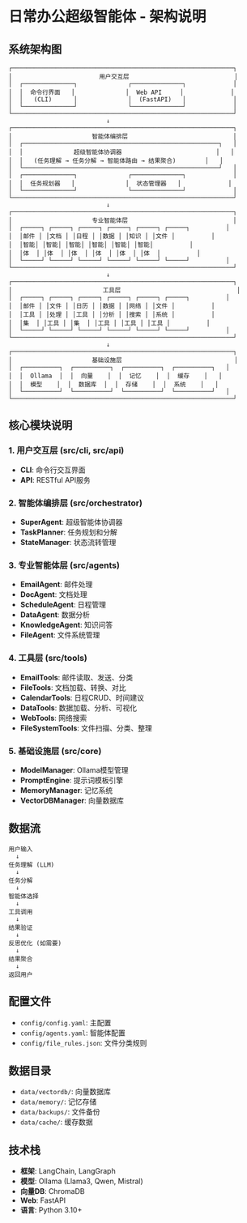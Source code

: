 # 日常办公超级智能体 - 架构说明

## 系统架构图

```
┌─────────────────────────────────────────────────────────────┐
│                        用户交互层                             │
│  ┌──────────────┐              ┌──────────────┐             │
│  │  命令行界面   │              │  Web API     │             │
│  │   (CLI)      │              │  (FastAPI)   │             │
│  └──────────────┘              └──────────────┘             │
└─────────────────────────────────────────────────────────────┘
                           ↓
┌─────────────────────────────────────────────────────────────┐
│                      智能体编排层                             │
│  ┌──────────────────────────────────────────────────────┐   │
│  │              超级智能体协调器                          │   │
│  │   (任务理解 → 任务分解 → 智能体路由 → 结果聚合)        │   │
│  └──────────────────────────────────────────────────────┘   │
│  ┌──────────────┐              ┌──────────────┐             │
│  │  任务规划器   │              │  状态管理器   │             │
│  └──────────────┘              └──────────────┘             │
└─────────────────────────────────────────────────────────────┘
                           ↓
┌─────────────────────────────────────────────────────────────┐
│                      专业智能体层                             │
│  ┌─────┐ ┌─────┐ ┌─────┐ ┌─────┐ ┌─────┐ ┌─────┐          │
│  │邮件 │ │文档 │ │日程 │ │数据 │ │知识 │ │文件 │          │
│  │智能│ │智能│ │智能│ │智能│ │智能│ │智能│          │
│  │体  │ │体  │ │体  │ │体  │ │体  │ │体  │          │
│  └─────┘ └─────┘ └─────┘ └─────┘ └─────┘ └─────┘          │
└─────────────────────────────────────────────────────────────┘
                           ↓
┌─────────────────────────────────────────────────────────────┐
│                         工具层                                │
│  ┌─────┐ ┌─────┐ ┌─────┐ ┌─────┐ ┌─────┐ ┌─────┐          │
│  │邮件 │ │文件 │ │日历 │ │数据 │ │网络 │ │文件 │          │
│  │工具 │ │处理 │ │工具 │ │分析 │ │搜索 │ │系统 │          │
│  │集  │ │工具 │ │集  │ │工具 │ │工具 │ │工具 │          │
│  └─────┘ └─────┘ └─────┘ └─────┘ └─────┘ └─────┘          │
└─────────────────────────────────────────────────────────────┘
                           ↓
┌─────────────────────────────────────────────────────────────┐
│                      基础设施层                               │
│  ┌──────────┐  ┌──────────┐  ┌──────────┐  ┌──────────┐   │
│  │  Ollama  │  │  向量    │  │  记忆    │  │  缓存    │   │
│  │  模型    │  │  数据库  │  │  存储    │  │  系统    │   │
│  └──────────┘  └──────────┘  └──────────┘  └──────────┘   │
└─────────────────────────────────────────────────────────────┘
```

## 核心模块说明

### 1. 用户交互层 (src/cli, src/api)

- **CLI**: 命令行交互界面
- **API**: RESTful API服务

### 2. 智能体编排层 (src/orchestrator)

- **SuperAgent**: 超级智能体协调器
- **TaskPlanner**: 任务规划和分解
- **StateManager**: 状态流转管理

### 3. 专业智能体层 (src/agents)

- **EmailAgent**: 邮件处理
- **DocAgent**: 文档处理
- **ScheduleAgent**: 日程管理
- **DataAgent**: 数据分析
- **KnowledgeAgent**: 知识问答
- **FileAgent**: 文件系统管理

### 4. 工具层 (src/tools)

- **EmailTools**: 邮件读取、发送、分类
- **FileTools**: 文档加载、转换、对比
- **CalendarTools**: 日程CRUD、时间建议
- **DataTools**: 数据加载、分析、可视化
- **WebTools**: 网络搜索
- **FileSystemTools**: 文件扫描、分类、整理

### 5. 基础设施层 (src/core)

- **ModelManager**: Ollama模型管理
- **PromptEngine**: 提示词模板引擎
- **MemoryManager**: 记忆系统
- **VectorDBManager**: 向量数据库

## 数据流

```
用户输入
  ↓
任务理解 (LLM)
  ↓
任务分解
  ↓
智能体选择
  ↓
工具调用
  ↓
结果验证
  ↓
反思优化 (如需要)
  ↓
结果聚合
  ↓
返回用户
```

## 配置文件

- `config/config.yaml`: 主配置
- `config/agents.yaml`: 智能体配置
- `config/file_rules.json`: 文件分类规则

## 数据目录

- `data/vectordb/`: 向量数据库
- `data/memory/`: 记忆存储
- `data/backups/`: 文件备份
- `data/cache/`: 缓存数据

## 技术栈

- **框架**: LangChain, LangGraph
- **模型**: Ollama (Llama3, Qwen, Mistral)
- **向量DB**: ChromaDB
- **Web**: FastAPI
- **语言**: Python 3.10+
